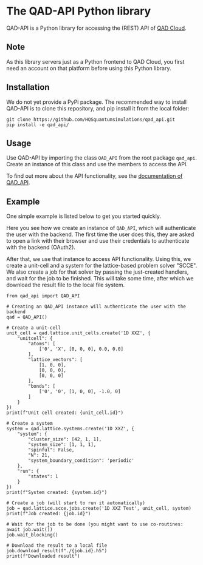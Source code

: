 # The QAD-API Python library

QAD-API is a Python library for accessing the (REST) API of
[QAD Cloud](https://qad.quantumsimulations.de/).

## Note

As this library servers just as a Python frontend to QAD Cloud, you first need
an account on that platform before using this Python library.

## Installation

We do not yet provide a PyPi package. The recommended way to install QAD-API
is to clone this repository, and pip install it from the local folder:

```shell
git clone https://github.com/HQSquantumsimulations/qad_api.git
pip install -e qad_api/
```

## Usage

Use QAD-API by importing the class `QAD_API` from the root package `qad_api`.
Create an instance of this class and use the members to access the API.

To find out more about the API functionality, see the 
[documentation of QAD_API](https://qad_api.readthedocs.io/en/latest/).

## Example

One simple example is listed below to get you started quickly.

Here you see how we create an instance of `QAD_API`, which will authenticate
the user with the backend. The first time the user does this, they are asked
to open a link with their browser and use their credentials to authenticate
with the backend (OAuth2). 

After that, we use that instance to access API functionality. Using this, we
create a unit-cell and a system for the lattice-based problem solver "SCCE".
We also create a job for that solver by passing the just-created handlers,
and wait for the job to be finished. This will take some time, after which we
download the result file to the local file system.

    from qad_api import QAD_API

    # Creating an QAD_API instance will authenticate the user with the backend
    qad = QAD_API()

    # Create a unit-cell
    unit_cell = qad.lattice.unit_cells.create('1D XXZ', {
        "unitcell": {
            "atoms": [
                ['0', 'X', [0, 0, 0], 0.0, 0.0]
            ],
            "lattice_vectors": [
                [1, 0, 0],
                [0, 0, 0],
                [0, 0, 0]
            ],
            "bonds": [
                ['0', '0', [1, 0, 0], -1.0, 0]
            ]
        }
    })
    print(f"Unit cell created: {unit_cell.id}")

    # Create a system
    system = qad.lattice.systems.create('1D XXZ', {
        "system": {
            "cluster_size": [42, 1, 1],
            "system_size": [1, 1, 1],
            "spinful": False,
            "N": 21,
            "system_boundary_condition": 'periodic'
        },
        "run": {
            "states": 1
        }
    })
    print(f"System created: {system.id}")

    # Create a job (will start to run it automatically)
    job = qad.lattice.scce.jobs.create('1D XXZ Test', unit_cell, system)
    print(f"Job created: {job.id}")

    # Wait for the job to be done (you might want to use co-routines: await job.wait())
    job.wait_blocking()

    # Download the result to a local file
    job.download_result(f"./{job.id}.h5")
    print(f"Downloaded result")

